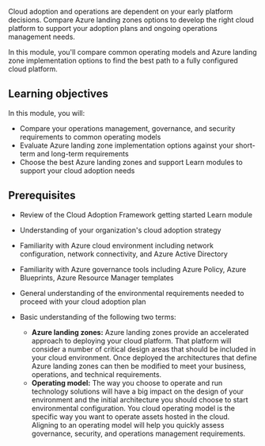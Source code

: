 Cloud adoption and operations are dependent on your early platform decisions. Compare Azure landing zones options to develop the right cloud platform to support your adoption plans and ongoing operations management needs.

In this module, you'll compare common operating models and Azure landing zone implementation options to find the best path to a fully configured cloud platform. 

## Learning objectives

In this module, you will:

- Compare your operations management, governance, and security requirements to common operating models
- Evaluate Azure landing zone implementation options against your short-term and long-term requirements
- Choose the best Azure landing zones and support Learn modules to support your cloud adoption needs

## Prerequisites

- Review of the Cloud Adoption Framework getting started Learn module

- Understanding of your organization's cloud adoption strategy
- Familiarity with Azure cloud environment including network configuration, network connectivity, and Azure Active Directory
- Familiarity with Azure governance tools including Azure Policy, Azure Blueprints, Azure Resource Manager templates
- General understanding of the environmental requirements needed to proceed with your cloud adoption plan
- Basic understanding of the following two terms:
    - **Azure landing zones:** Azure landing zones provide an accelerated approach to deploying your cloud platform. That platform will consider a number of critical design areas that should be included in your cloud environment. Once deployed the architectures that define Azure landing zones can then be modified to meet your business, operations, and technical requirements.
    - **Operating model:** The way you choose to operate and run technology solutions will have a big impact on the design of your environment and the initial architecture you should choose to start environmental configuration. You cloud operating model is the specific way you want to operate assets hosted in the cloud. Aligning to an operating model will help you quickly assess governance, security, and operations management requirements.
